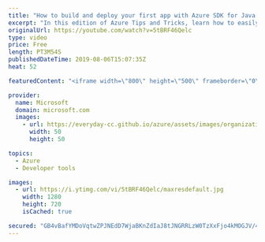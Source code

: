 ```yaml
---
title: "How to build and deploy your first app with Azure SDK for Java | Azure Tips and Tricks"
excerpt: "In this edition of Azure Tips and Tricks, learn how to easily create and run the Java application in Azure SDK.    For more tips and tricks, visit: http://azuredev.tips   Get started with 12 months of free services and $200 USD in credit. Create your free account today with Microsoft Azure: http://azure.com/free"
originalUrl: https://youtube.com/watch?v=5tBRF46Qelc
type: video
price: Free
length: PT3M54S
publishedDateTime: 2019-08-06T15:07:35Z
heat: 52

featuredContent: "<iframe width=\"800\" height=\"500\" frameborder=\"0\" src=\"https://www.youtube.com/embed/5tBRF46Qelc\" allow=\"accelerometer; autoplay; encrypted-media; gyroscope; picture-in-picture\" allowfullscreen></iframe>"

provider:
  name: Microsoft
  domain: microsoft.com
  images:
    - url: https://everyday-cc.github.io/azure/assets/images/organizations/microsoft.com-50x50.jpg
      width: 50
      height: 50

topics:
  - Azure
  - Developer tools

images:
  - url: https://i.ytimg.com/vi/5tBRF46Qelc/maxresdefault.jpg
    width: 1280
    height: 720
    isCached: true

secured: "GB4vBafYMDoVqtwZPJNEdD7WjaBKnZdIaJ8tJNGRRLzW0TzXxFjo4kMOGJV/4IeaiZ5dBj8N2uJLdi+6tAainat+N2ESYxS4p1S+ziyEPE/hh/8QTRtP8Mwxnd7EnmKrQjeSpCCnBB1wjT4zxKV/wZuL4YdVVQV8/gjoiEQmXOwJiAzT/7386CUyZAM/yzADmLkgZh2I+t/t40YK2NFTav1YSxnOMCig2AddRy4rEZnqQMeBcCHCEnqCjUBci9IashgWS+gXNgnDiRbPUUcWir3UQU7Kmy+pX4n4o+OSIR7iLYRGGc1k98GVTjvFPuJBCygJzQ+J+jd2dK7D4AIs6LwadMFHy03G+gWe0bgsRggkWLNS/s9Gibcq1M+400267RNoXaMT/DFyXwIVfh6iaCwjPB4av2d5bQV1eZ9Y4sQ=;IXWXM/2jI6HhhzqJN9Qwog=="
---
```


